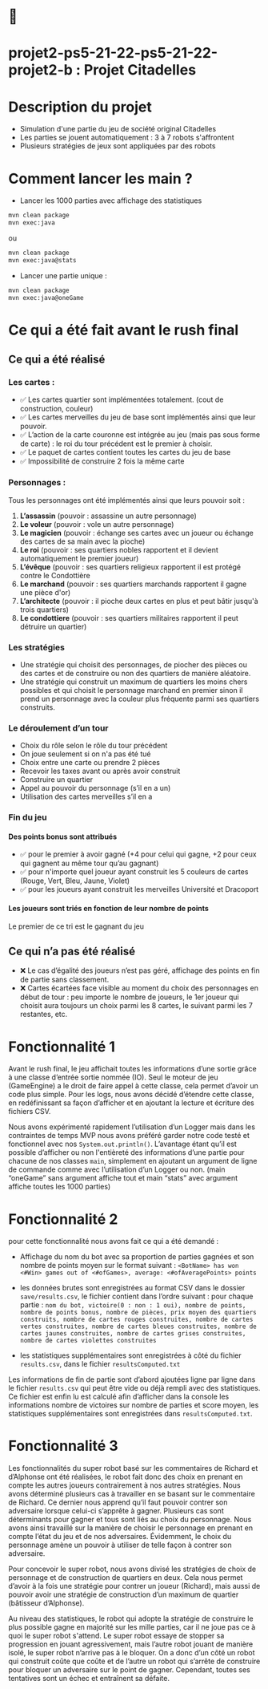 # 🏰 
# projet2-ps5-21-22-ps5-21-22-projet2-b : Projet Citadelles

# Description du projet 
* Simulation d'une partie du jeu de société original Citadelles
* Les parties se jouent automatiquement : 3 à 7 robots s'affrontent
* Plusieurs stratégies de jeux sont appliquées par des robots

# Comment lancer les main ? 

* Lancer les 1000 parties avec affichage des statistiques 
```bash
mvn clean package
mvn exec:java
```
ou
```bash
mvn clean package
mvn exec:java@stats
``` 


* Lancer une partie unique : 
```bash
mvn clean package
mvn exec:java@oneGame
```


# Ce qui a été fait avant le rush final
##  Ce qui a été réalisé


### Les cartes : 
* ✅ Les cartes quartier sont implémentées totalement. (cout de construction, couleur)
* ✅ Les cartes merveilles du jeu de base sont implémentés ainsi que leur pouvoir.
* ✅ L’action de la carte couronne est intégrée au jeu (mais pas sous forme de carte) : le roi du tour précédent est le premier à choisir.  
* ✅ Le paquet de cartes contient toutes les cartes du jeu de base 
* ✅ Impossibilité de construire 2 fois la même carte 

### Personnages : 
Tous les personnages ont été implémentés ainsi que leurs pouvoir soit :
1. **L’assassin** (pouvoir : assassine un autre personnage)
2. **Le voleur** (pouvoir : vole un autre personnage)
3. **Le magicien** (pouvoir : échange ses cartes avec un joueur ou échange des cartes de sa main avec la pioche)
4. **Le roi** (pouvoir : ses quartiers nobles rapportent et il devient automatiquement le premier joueur)
5. **L’évêque** (pouvoir : ses quartiers religieux rapportent il est protégé contre le Condottière
6. **Le marchand** (pouvoir : ses quartiers marchands rapportent il gagne une pièce d'or)
7. **L’architecte** (pouvoir : il pioche deux cartes en plus et peut bâtir jusqu'à trois quartiers)
8. **Le condottiere** (pouvoir : ses quartiers militaires rapportent il peut détruire un quartier)


### Les stratégies
* Une stratégie qui choisit des personnages, de piocher des pièces ou des cartes et de construire ou non des quartiers de manière aléatoire.
* Une stratégie qui construit un maximum de quartiers les moins chers possibles et qui choisit le personnage marchand en premier sinon il prend un personnage avec la couleur plus fréquente parmi ses quartiers construits. 


### Le déroulement d’un tour 
* Choix du rôle selon le rôle du tour précédent 
* On joue seulement si on n'a pas été tué
* Choix entre une carte ou prendre 2 pièces 
* Recevoir les taxes avant ou après avoir construit 
* Construire un quartier 
* Appel au pouvoir du personnage (s’il en a un)
* Utilisation des cartes merveilles s’il en a


### Fin du jeu 
#### Des points bonus sont attribués
* ✅ pour le premier à avoir gagné (+4 pour celui qui gagne, +2 pour ceux qui gagnent au même tour qu’au gagnant)
* ✅ pour n'importe quel joueur ayant construit les 5 couleurs de cartes (Rouge, Vert, Bleu, Jaune, Violet) 
* ✅ pour les joueurs ayant construit les merveilles Université et Dracoport
#### Les joueurs sont triés en fonction de leur nombre de points
Le premier de ce tri est le gagnant du jeu


## Ce qui n’a pas été réalisé  
* ❌ Le cas d’égalité des joueurs n’est pas géré, affichage des points en fin de partie sans classement.
* ❌ Cartes écartées face visible au moment du choix des personnages en début de tour : peu importe le nombre de joueurs, le 1er joueur qui choisit aura toujours un choix parmi les 8 cartes, le suivant parmi les 7 restantes, etc. 


# Fonctionnalité 1

Avant le rush final, le jeu affichait toutes les informations d’une sortie grâce à une classe d’entrée sortie nommée (IO). Seul le moteur de jeu (GameEngine) a le droit de faire appel à cette classe, cela permet d’avoir un code plus simple. Pour les logs, nous avons décidé d’étendre cette classe, en redéfinissant sa façon d’afficher et en ajoutant la lecture et écriture des fichiers CSV. 


Nous avons expérimenté rapidement l’utilisation d’un Logger mais dans les contraintes de temps MVP nous avons préféré garder notre code testé et fonctionnel avec nos `System.out.println()`. L’avantage étant qu’il est possible d’afficher ou non l'entièreté des informations d’une partie pour chacune de nos classes `main`, simplement en ajoutant un argument de ligne de commande comme avec l’utilisation d’un Logger ou non. (main “oneGame” sans argument affiche tout et main “stats” avec argument affiche toutes les 1000 parties) 


# Fonctionnalité 2 

pour cette fonctionnalité nous avons fait ce qui a été demandé : 
* Affichage du nom du bot avec sa proportion de parties gagnées et son nombre de points moyen sur le format suivant : `<BotName> has won <#Win> games out of <#ofGames>, average: <#ofAveragePoints> points`

* les données brutes sont enregistrées au format CSV dans le dossier `save/results.csv`, le fichier contient dans l’ordre suivant : 
pour chaque partie :
`nom du bot, victoire(0 : non : 1 oui), nombre de points, nombre de points bonus, nombre de pièces, prix moyen des quartiers construits, nombre de cartes rouges construites, nombre de cartes vertes construites, nombre de cartes bleues construites, nombre de cartes jaunes construites, nombre de cartes grises construites, nombre de cartes violettes construites` 

* les statistiques supplémentaires sont enregistrées à côté du fichier `results.csv`, dans le fichier `resultsComputed.txt` 



Les informations de fin de partie sont d’abord ajoutées ligne par ligne dans le fichier `results.csv` qui peut être vide ou déjà rempli avec des statistiques. Ce fichier est enfin lu est calculé afin d’afficher dans la console les informations nombre de victoires sur nombre de parties et score moyen, les statistiques supplémentaires sont enregistrées dans  `resultsComputed.txt`. 


# Fonctionnalité 3

Les fonctionnalités du super robot basé sur les commentaires de Richard et d’Alphonse ont été réalisées, le robot fait donc des choix en prenant en compte les autres joueurs contrairement à nos autres stratégies. Nous avons déterminé plusieurs cas à travailler en se basant sur le commentaire de Richard. Ce dernier nous apprend qu’il faut pouvoir contrer son adversaire lorsque celui-ci s’apprête à gagner. Plusieurs cas sont déterminants pour gagner et tous sont liés au choix du personnage. Nous avons ainsi travaillé sur la manière de choisir le personnage en prenant en compte l’état du jeu et de nos adversaires. Évidemment, le choix du personnage amène un pouvoir à utiliser de telle façon à contrer son adversaire.


Pour concevoir le super robot, nous avons divisé les stratégies de choix de personnage et de construction de quartiers en deux. Cela nous permet d’avoir à la fois une stratégie pour contrer un joueur (Richard), mais aussi de pouvoir avoir une stratégie de construction d’un maximum de quartier (bâtisseur d’Alphonse).


Au niveau des statistiques, le robot qui adopte la stratégie de construire le plus possible gagne en majorité sur les mille parties, car il ne joue pas ce à quoi le super robot s'attend. Le super robot essaye de stopper sa progression en jouant agressivement, mais l’autre robot jouant de manière isolé, le super robot n’arrive pas à le bloquer. On a donc d’un côté un robot qui construit coûte que coûte et de l’autre un robot qui s’arrête de construire pour bloquer un adversaire sur le point de gagner. Cependant, toutes ses tentatives sont un échec et entraînent sa défaite.
